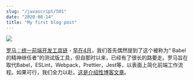 ```yaml
---
slug: "/javascript/501"
date: "2020-08-14"
title: "My first blog post"
---
```


![](https://res.cloudinary.com/cpress/image/upload/w_1280,e_sharpen:60/tcn7efclywbgiz4vr65d.jpg)

[罗马：统一前端开发工具链](https://javascriptweekly.com/link/93566/web) - [早在4月](https://javascriptweekly.com/link/93567/web)，我们首先偶然提到了这个被称为“ Babel的精神继任者”的测试版工具，但自那时以来，已经有了很长的路要走。罗马旨在取代Babel，ESLint，Webpack，Prettier，Jest等，以表面上简化前端工作流程。如果可行，我们全力以赴。[这是介绍性博客文章](https://javascriptweekly.com/link/93568/web)。